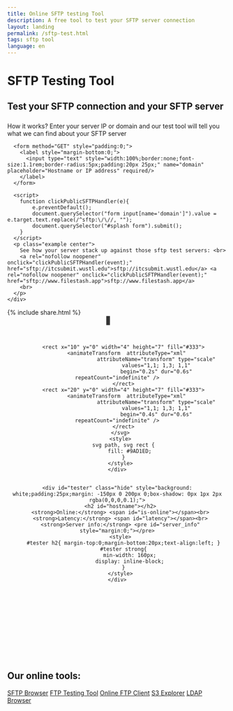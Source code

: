 ```yaml
---
title: Online SFTP testing Tool
description: A free tool to test your SFTP server connection
layout: landing
permalink: /sftp-test.html
tags: sftp tool
language: en
---
```


<link rel="stylesheet" href="/css/landing-page.css">
<link rel="stylesheet" href="/css/landing-page-login.css">

<div id="splash" class="nopadding">
  <div class="row">
    <div class="col-sm-12">
      <div class="hgroup">
        <h1>SFTP Testing Tool</h1>
        <h2 style="display: block;font-size: 1.3rem;height: inherit;margin-bottom: 1.5rem;">
            Test your SFTP connection and your SFTP server
        </h2>
        <p class="container">
          How it works? Enter your server IP or domain and our test tool will tell you what we can find about your SFTP server
        </p>
      </div>

      <form method="GET" style="padding:0;">
        <label style="margin-bottom:0;">
          <input type="text" style="width:100%;border:none;font-size:1.1rem;border-radius:5px;padding:20px 25px;" name="domain" placeholder="Hostname or IP address" required/>
        </label>
      </form>

      <script>
        function clickPublicSFTPHandler(e){
            e.preventDefault();
            document.querySelector("form input[name='domain']").value = e.target.text.replace(/^sftp:\/\//, "");
            document.querySelector("#splash form").submit();
        }
      </script>
      <p class="example center">
        See how your server stack up against those sftp test servers: <br>
        <a rel="nofollow noopener" onclick="clickPublicSFTPHandler(event);" href="sftp://itcsubmit.wustl.edu">sftp://itcsubmit.wustl.edu</a> <a rel="nofollow noopener" onclick="clickPublicSFTPHandler(event);" href="sftp://www.filestash.app">sftp://www.filestash.app</a>
        <br>
      </p>
    </div>
  </div>
  {% include share.html %}
</div>
<div class="waveshape"></div>

<div id="features" style="padding-bottom:0;">
  <div class="container">
    <div class="center" id="loader" class="show" style="margin-bottom:200px;text-align:center;">
      <svg version="1.1" id="Layer_1" xmlns="http://www.w3.org/2000/svg" xmlns:xlink="http://www.w3.org/1999/xlink" x="0px" y="0px"
           width="50px" height="50px" viewBox="0 0 24 24" style="enable-background:new 0 0 50 50;" xml:space="preserve">
        <rect x="0" y="0" width="4" height="7" fill="#333">
          <animateTransform  attributeType="xml"
                             attributeName="transform" type="scale"
                             values="1,1; 1,3; 1,1"
                             begin="0s" dur="0.6s" repeatCount="indefinite" />
        </rect>

        <rect x="10" y="0" width="4" height="7" fill="#333">
          <animateTransform  attributeType="xml"
                             attributeName="transform" type="scale"
                             values="1,1; 1,3; 1,1"
                             begin="0.2s" dur="0.6s" repeatCount="indefinite" />
        </rect>
        <rect x="20" y="0" width="4" height="7" fill="#333">
          <animateTransform  attributeType="xml"
                             attributeName="transform" type="scale"
                             values="1,1; 1,3; 1,1"
                             begin="0.4s" dur="0.6s" repeatCount="indefinite" />
        </rect>
      </svg>
      <style>
        svg path, svg rect {
            fill: #9AD1ED;
        }
      </style>
    </div>


    <div id="tester" class="hide" style="background: white;padding:25px;margin: -150px 0 200px 0;box-shadow: 0px 1px 2px rgba(0,0,0,0.1);">
      <h2 id="hostname"></h2>
      <strong>Online:</strong> <span id="is-online"></span><br>
      <strong>Latency:</strong> <span id="latency"></span><br>
      <strong>Server info:</strong> <pre id="server_info" style="margin:0;"></pre>
      <style>
        #tester h2{ margin-top:0;margin-bottom:20px;text-align:left; }
        #tester strong{
            min-width: 160px;
            display: inline-block;
        }
      </style>
    </div>
  </div>

  <script>
    (function() {
        function sftpTest(domain) {
            var oReq = new XMLHttpRequest();
            oReq.onload = function(){
                var data = JSON.parse(this.responseText);
                document.getElementById("latency").innerText = data["latency"];
                document.getElementById("is-online").innerText = data["isOnline"] ? "Yes" : "No";
                document.getElementById("server_info").innerText = data["server_info"];

                if(data["isOnline"]){
                    let $a = document.createElement("a");
                    $a.setAttribute("target", "_blank");
                    $a.setAttribute("href", "http://www.filestash.app{% post_url 2020-04-30-sftp-browser %}");
                    $a.innerText = data["hostname"];
                    document.getElementById("hostname").innerHTML = $a.outerHTML;
                } else {
                    document.getElementById("hostname").innerText = data["hostname"];
                }

                document.getElementById("tester").classList.add("show");
                document.getElementById("loader").classList.remove("show");
                document.getElementById("loader").classList.add("hide");
            };
            oReq.onerror = function(){
                console.log("ERROR");
            };
            oReq.open("get", "https://pages.kerjean.me/projects/filestash/apps/sftp_test/?domain="+domain, true);
            oReq.send();
        }

        var match = location.search.match(/domain=([^&]+)/);
        if(match){
            document.querySelector("form input[name='domain']").value = match[1];
            sftpTest(match[1]);
        } else {
            sftpTest("itcsubmit.wustl.edu")
        }

    }());
  </script>

  <div class="call-to-action">
    <h2>Our online tools:</h2>
    <a class="btn light" href="{% post_url 2020-04-30-sftp-browser %}">SFTP Browser</a>
    <a class="btn light" href="{% post_url 2020-08-04-ftp-testing-tool %}">FTP Testing Tool</a>
    <a class="btn light" href="{% post_url 2019-11-26-ftp-web-client %}">Online FTP Client</a>
    <a class="btn light" href="{% post_url 2019-11-21-s3-browser %}">S3 Explorer</a>
    <a class="btn light" href="{% post_url 2020-01-04-ldap-browser %}">LDAP Browser</a>
  </div>
</div>
